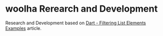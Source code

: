 # woolha Rerearch and Development
Research and Development based on [Dart - Filtering List Elements Examples](https://www.woolha.com/tutorials/dart-filtering-list-elements-examples) article.
